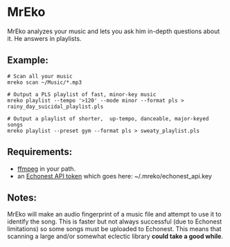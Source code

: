 MrEko
=====
MrEko analyzes your music and lets you ask him in-depth questions about it.  He answers in playlists.

Example:
--------
    # Scan all your music
    mreko scan ~/Music/*.mp3

    # Output a PLS playlist of fast, minor-key music
    mreko playlist --tempo '>120' --mode minor --format pls > rainy_day_suicidal_playlist.pls

    # Output a playlist of shorter,  up-tempo, danceable, major-keyed songs
    mreko playlist --preset gym --format pls > sweaty_playlist.pls

Requirements:
-------------
* [ffmpeg](http://www.ffmpeg.org/download.htmlr) in your path.
* an [Echonest API token](http://developer.echonest.com/) which goes here: ~/.mreko/echonest_api.key

Notes:
------
MrEko will make an audio fingerprint of a music file and attempt to use it to identify the song.  This is faster but not always successful (due to Echonest limitations) so some songs must be uploaded to Echonest.  This means that scanning a large and/or somewhat eclectic library **could take a good while**.
